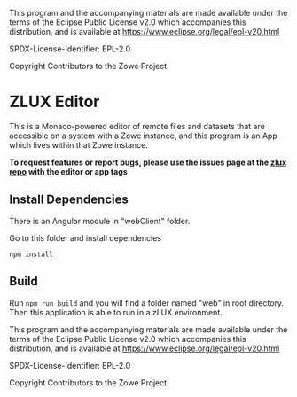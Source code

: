 This program and the accompanying materials are
made available under the terms of the Eclipse Public License v2.0 which accompanies
this distribution, and is available at https://www.eclipse.org/legal/epl-v20.html

SPDX-License-Identifier: EPL-2.0

Copyright Contributors to the Zowe Project.
# ZLUX Editor

This is a Monaco-powered editor of remote files and datasets that are accessible on a system with a Zowe instance, and this program is an App which lives within that Zowe instance.

**To request features or report bugs, please use the issues page at the [zlux repo](https://github.com/zowe/zlux/issues) with the editor or app tags**

## Install Dependencies

There is an Angular module in "webClient" folder. 

Go to this folder and install dependencies

```
npm install
```

## Build

Run ```npm run build``` and you will find a folder named "web" in root directory. Then this application is able to run in a zLUX environment.

This program and the accompanying materials are
made available under the terms of the Eclipse Public License v2.0 which accompanies
this distribution, and is available at https://www.eclipse.org/legal/epl-v20.html

SPDX-License-Identifier: EPL-2.0

Copyright Contributors to the Zowe Project.
